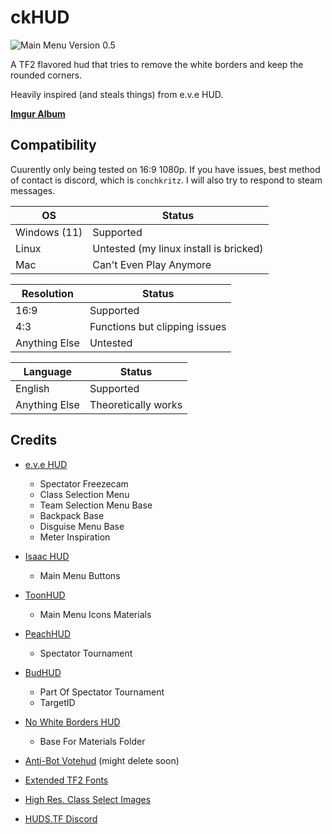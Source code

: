 # ckHUD

![Main Menu Version 0.5](https://github.com/user-attachments/assets/54018793-aa37-4034-80f2-61d22180e90d)

A TF2 flavored hud that tries to remove the white borders and keep the rounded corners.

Heavily inspired (and steals things) from e.v.e HUD.

[**Imgur Album**](https://imgur.com/a/oX2zvhA)

## Compatibility
Cuurently only being tested on 16:9 1080p. 
If you have issues, best method of contact is discord, which is `conchkritz`. I will also try to respond to steam messages.

| OS  | Status |
| ------------- | ------------- |
| Windows (11)  | Supported  |
| Linux  | Untested (my linux install is bricked) |
| Mac  | Can't Even Play Anymore |

| Resolution  | Status |
| ------------- | ------------- |
| 16:9  | Supported  |
| 4:3  | Functions but clipping issues |
| Anything Else  | Untested  |

| Language  | Status |
| ------------- | ------------- |
| English  | Supported  |
| Anything Else  | Theoretically works  |

## Credits
* [e.v.e HUD](https://gamebanana.com/mods/26852)
  * Spectator Freezecam
  * Class Selection Menu
  * Team Selection Menu Base
  * Backpack Base
  * Disguise Menu Base
  * Meter Inspiration

* [Isaac HUD](https://github.com/Xeletron/Isaac-Hud)
  * Main Menu Buttons

* [ToonHUD](https://toonhud.com/)
  * Main Menu Icons Materials
  
* [PeachHUD](https://github.com/PapaPeach/PeachHUD)
  * Spectator Tournament
  
* [BudHUD](https://github.com/CriticalFlaw/flawhud)
  * Part Of Spectator Tournament
  * TargetID
  
* [No White Borders HUD](https://gamebanana.com/mods/294682)
  * Base For Materials Folder
    
* [Anti-Bot Votehud](https://github.com/andy013/votehud_custom_font) (might delete soon)

* [Extended TF2 Fonts](https://github.com/jakadak/TF2-extended-fonts)  
 
* [High Res. Class Select Images](https://www.teamfortress.tv/52291/high-res-class-select-images)

* [HUDS.TF Discord](https://discord.com/invite/pc9ekye) 
